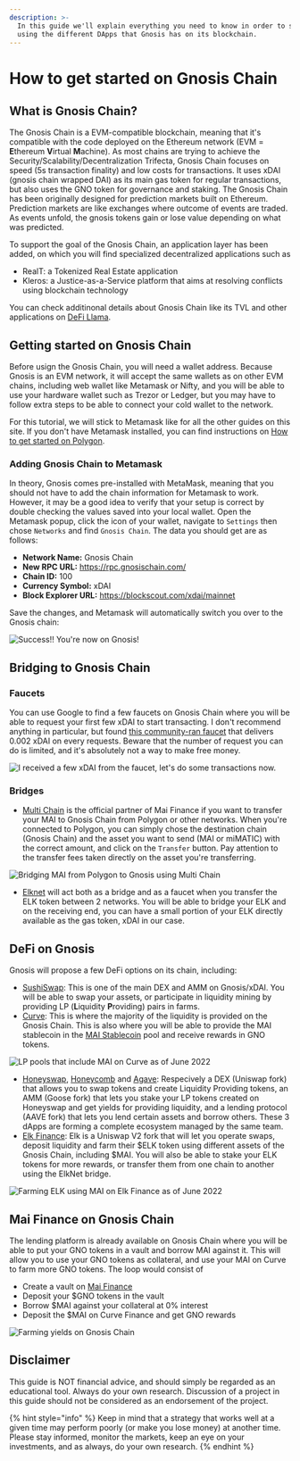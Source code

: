 ```yaml
---
description: >-
  In this guide we'll explain everything you need to know in order to start
  using the different DApps that Gnosis has on its blockchain.
---
```


# How to get started on Gnosis Chain

## What is Gnosis Chain?

The Gnosis Chain is a EVM-compatible blockchain, meaning that it's compatible with the code deployed on the Ethereum network (EVM = **E**thereum **V**irtual **M**achine). As most chains are trying to achieve the Security/Scalability/Decentralization Trifecta, Gnosis Chain focuses on speed (5s transaction finality) and low costs for transactions. It uses xDAI (gnosis chain wrapped DAI) as its main gas token for regular transactions, but also uses the GNO token for governance and staking. The Gnosis Chain has been originally designed for prediction markets built on Ethereum. Prediction markets are like exchanges where outcome of events are traded. As events unfold, the gnosis tokens gain or lose value depending on what was predicted.

To support the goal of the Gnosis Chain, an application layer has been added, on which you will find specialized decentralized applications such as 

* RealT: a Tokenized Real Estate application 
* Kleros: a Justice-as-a-Service platform that aims at resolving conflicts using blockchain technology

You can check additinonal details about Gnosis Chain like its TVL and other applications on [DeFi Llama](https://defillama.com/chain/Gnosis).

## Getting started on Gnosis Chain

Before usign the Gnosis Chain, you will need a wallet address. Because Gnosis is an EVM network, it will accept the same wallets as on other EVM chains, including web wallet like Metamask or Nifty, and you will be able to use your hardware wallet such as Trezor or Ledger, but you may have to follow extra steps to be able to connect your cold wallet to the network.

For this tutorial, we will stick to Metamask like for all the other guides on this site. If you don't have Metamask installed, you can find instructions on [How to get started on Polygon](../polygon/how-to-get-started-on-polygon.md).

### Adding Gnosis Chain to Metamask

In theory, Gnosis comes pre-installed with MetaMask, meaning that you should not have to add the chain information for Metamask to work. However, it may be a good idea to verify that your setup is correct by double checking the values saved into your local wallet. Open the Metamask popup, click the icon of your wallet, navigate to `Settings` then chose `Networks` and find `Gnosis Chain`. The data you should get are as follows:

* **Network Name:** Gnosis Chain
* **New RPC URL:** https://rpc.gnosischain.com/
* **Chain ID:** 100
* **Currency Symbol:** xDAI
* **Block Explorer URL:** https://blockscout.com/xdai/mainnet

Save the changes, and Metamask will automatically switch you over to the Gnosis chain:

![Success!! You're now on Gnosis!](../../.gitbook/assets/gnosis-0.png)

## Bridging to Gnosis Chain

### Faucets

You can use Google to find a few faucets on Gnosis Chain where you will be able to request your first few xDAI to start transacting. I don't recommend anything in particular, but found [this community-ran faucet](https://www.gimlu.com/faucet) that delivers 0.002 xDAI on every requests. Beware that the number of request you can do is limited, and it's absolutely not a way to make free money.

![I received a few xDAI from the faucet, let's do some transactions now.](../../.gitbook/assets/gnosis-1.png)

### Bridges

* [Multi Chain](https://app.multichain.org/#/router) is the official partner of Mai Finance if you want to transfer your MAI to Gnosis Chain from Polygon or other networks. When you're connected to Polygon, you can simply chose the destination chain (Gnosis Chain) and the asset you want to send (MAI or miMATIC) with the correct amount, and click on the `Transfer` button. Pay attention to the transfer fees taken directly on the asset you're transferring.

![Bridging MAI from Polygon to Gnosis using Multi Chain](../../.gitbook/assets/gnosis-2.png)

* [Elknet](https://app.elk.finance/#/elknet) will act both as a bridge and as a faucet when you transfer the ELK token between 2 networks. You will be able to bridge your ELK and on the receiving end, you can have a small portion of your ELK directly available as the gas token, xDAI in our case.

## DeFi on Gnosis

Gnosis will propose a few DeFi options on its chain, including:

* [SushiSwap](https://app.sushi.com/farm?chainId=100): This is one of the main DEX and AMM on Gnosis/xDAI. You will be able to swap your assets, or participate in liquidity mining by providing LP (**L**iquidity **P**roviding) pairs in farms.
* [Curve](https://xdai.curve.fi/): This is where the majority of the liquidity is provided on the Gnosis Chain. This is also where you will be able to provide the MAI stablecoin in the [MAI Stablecoin](https://xdai.curve.fi/factory/4) pool and receive rewards in GNO tokens.

![LP pools that include MAI on Curve as of June 2022](../../.gitbook/assets/gnosis-3.png)

* [Honeyswap](https://app.honeyswap.org/#/pool), [Honeycomb](https://1hive.io/#/wallet) and [Agave](https://app.agave.finance/#/dashboard): Respecively a DEX (Uniswap fork) that allows you to swap tokens and create Liquidity Providing tokens, an AMM (Goose fork) that lets you stake your LP tokens created on Honeyswap and get yields for providing liquidity, and a lending protocol (AAVE fork) that lets you lend certain assets and borrow others. These 3 dApps are forming a complete ecosystem managed by the same team.
* [Elk Finance](https://app.elk.finance/#/farms): Elk is a Uniswap V2 fork that will let you operate swaps, deposit liquidity and farm their $ELK token using different assets of the Gnosis Chain, including $MAI. You will also be able to stake your ELK tokens for more rewards, or transfer them from one chain to another using the ElkNet bridge.

![Farming ELK using MAI on Elk Finance as of June 2022](../../.gitbook/assets/gnosis-5.png)

## Mai Finance on Gnosis Chain

The lending platform is already available on Gnosis Chain where you will be able to put your GNO tokens in a vault and borrow MAI against it. This will allow you to use your GNO tokens as collateral, and use your MAI on Curve to farm more GNO tokens. The loop would consist of

* Create a vault on [Mai Finance](https://app.mai.finance)
* Deposit your $GNO tokens in the vault
* Borrow $MAI against your collateral at 0% interest
* Deposit the $MAI on Curve Finance and get GNO rewards

![Farming yields on Gnosis Chain](../../.gitbook/assets/gnosis-4.png)

## Disclaimer

This guide is NOT financial advice, and should simply be regarded as an educational tool. Always do your own research. Discussion of a project in this guide should not be considered as an endorsement of the project.

{% hint style="info" %}
Keep in mind that a strategy that works well at a given time may perform poorly (or make you lose money) at another time. Please stay informed, monitor the markets, keep an eye on your investments, and as always, do your own research.
{% endhint %}
